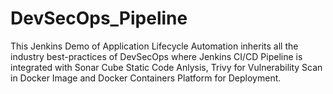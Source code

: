 # DevSecOps_Pipeline

This Jenkins Demo of Application Lifecycle Automation inherits all the industry best-practices of DevSecOps where Jenkins CI/CD Pipeline is integrated with Sonar Cube Static Code Anlysis, Trivy for Vulnerability Scan in Docker Image and Docker Containers Platform for Deployment.
